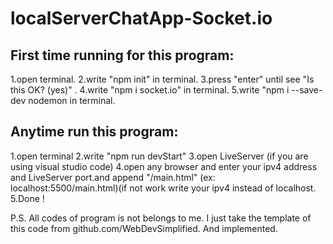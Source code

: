 # localServerChatApp-Socket.io

First time running for this program:
------------------------------------------------
1.open terminal.
2.write "npm init" in terminal.
3.press "enter" until see "Is this OK? (yes)" .
4.write "npm i socket.io" in terminal.
5.write "npm i --save-dev nodemon in terminal.

Anytime run this program:
------------------------------------------------
1.open terminal
2.write "npm run devStart"
3.open LiveServer (if you are using visual studio code)
4.open any browser and enter your ipv4 address and LiveServer port.and append "/main.html" (ex: localhost:5500/main.html)(if not work
write your ipv4 instead of localhost.
5.Done !

P.S.
All codes of program is not belongs to me. I just take the template of this code from github.com/WebDevSimplified. And implemented.

